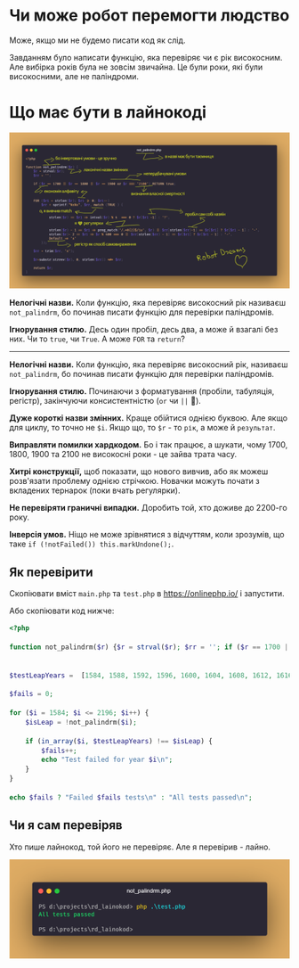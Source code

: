 # Чи може робот перемогти людство

Може, якщо ми не будемо писати код як слід.

Завданням було написати функцію, яка перевіряє чи є рік високосним. Але вибірка років була не зовсім звичайна. Це були роки, які були високосними, але не паліндроми.

# Що має бути в лайнокоді

![code.png](images%2Fcode.png)

**Нелогічні назви.** Коли функцію, яка перевіряє високосний рік називаєш `not_palindrm`, бо починав писати функцію для перевірки паліндромів.

**Ігнорування стилю.** Десь один пробіл, десь два, а може й взагалі без них. Чи то `true`, чи `True`. А може `FOR` та `return`? 

---

**Нелогічні назви.** Коли функцію, яка перевіряє високосний рік, називаєш `not_palindrm`, бо починав писати функцію для перевірки паліндромів.

**Ігнорування стилю.** Починаючи з форматування (пробіли, табуляція, регістр), закінчуючи консистентністю (`or` чи `||` 🤔). 

**Дуже короткі назви змінних.** Краще обійтися однією буквою. Але якщо для циклу, то точно не `$i`. Якщо що, то `$r` - то `рік`, а може й `результат`.

**Виправляти помилки хардкодом.** Бо і так працює, а шукати, чому 1700, 1800, 1900 та 2100 не високосні роки - це зайва трата часу.

**Хитрі конструкції,** щоб показати, що нового вивчив, або як можеш розв'язати проблему однією стрічкою. Новачки можуть почати з вкладених тернарок (поки вчать регулярки).

**Не перевіряти граничні випадки.** Доробить той, хто доживе до 2200-го року.

**Інверсія умов.** Ніщо не може зрівнятися з відчуттям, коли зрозумів, що таке `if (!notFailed()) this.markUndone();`.

## Як перевірити

Скопіювати вміст `main.php` та `test.php` в https://onlinephp.io/ і запустити.

Або скопіювати код нижче:
```php
<?php

function not_palindrm($r) {$r = strval($r); $rr = ''; if ($r == 1700 || $r == 1800 || $r == 1900 or $r === '2100') RETURN true; FOR ($r1 = strlen($r); $r1 >= 0; $r1--) $rr = sprintf("%s%s", $rr, match (TRUE ) {strlen($r) == $r1 => intval($r) % 4  === 0 ? $r[$r1 -1] : '?', strlen($r) - 1 == $r1 => preg_match('/.*0{2}$/iu', $r) || $rr[strlen($rr)-1] == $r[$r1] ? $r[$r1 - 1] : '-', strlen($r)- 2 == $r1 => $r % 400 === 0 || $rr[strlen($rr) - 1] == $r[$r1] ? $r[$r1 - 1] : '-', Default => 'x'}); $rr = trim($rr, 'x'); $r=substr(strrev($r), 0, strlen($rr)) !== $rr; return $r;}


$testLeapYears =  [1584, 1588, 1592, 1596, 1600, 1604, 1608, 1612, 1616, 1620, 1624, 1628, 1632, 1636, 1640, 1644, 1648, 1652, 1656, 1660, 1664, 1668, 1672, 1676, 1680, 1684, 1688, 1692, 1696, 1704, 1708, 1712, 1716, 1720, 1724, 1728, 1732, 1736, 1740, 1744, 1748, 1752, 1756, 1760, 1764, 1768, 1772, 1776, 1780, 1784, 1788, 1792, 1796, 1804, 1808, 1812, 1816, 1820, 1824, 1828, 1832, 1836, 1840, 1844, 1848, 1852, 1856, 1860, 1864, 1868, 1872, 1876, 1880, 1884, 1888, 1892, 1896, 1904, 1908, 1912, 1916, 1920, 1924, 1928, 1932, 1936, 1940, 1944, 1948, 1952, 1956, 1960, 1964, 1968, 1972, 1976, 1980, 1984, 1988, 1992, 1996, 2000, 2004, 2008, 2012, 2016, 2020, 2024, 2028, 2032, 2036, 2040, 2044, 2048, 2052, 2056, 2060, 2064, 2068, 2072, 2076, 2080, 2084, 2088, 2092, 2096, 2104, 2108, 2112, 2116, 2120, 2124, 2128, 2132, 2136, 2140, 2144, 2148, 2152, 2156, 2160, 2164, 2168, 2172, 2176, 2180, 2184, 2188, 2192, 2196];

$fails = 0;

for ($i = 1584; $i <= 2196; $i++) {
    $isLeap = !not_palindrm($i);

    if (in_array($i, $testLeapYears) !== $isLeap) {
        $fails++;
        echo "Test failed for year $i\n";
    }
}

echo $fails ? "Failed $fails tests\n" : "All tests passed\n";
```

## Чи я сам перевіряв

Хто пише лайнокод, той його не перевіряє. Але я перевірив - лайно.

![test.png](images%2Ftest.png)